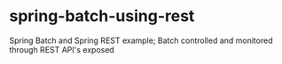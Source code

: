 # spring-batch-using-rest
Spring Batch and Spring REST example; Batch controlled and monitored through REST API's exposed
